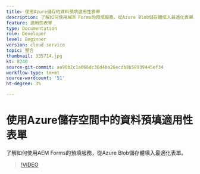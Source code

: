 ```yaml
---
title: 使用Azure儲存的資料預填適用性表單
description: 了解如何使用AEM Forms的預填服務，從Azure Blob儲存體填入最適化表單。
feature: 適用性表單
type: Documentation
role: Developer
level: Beginner
version: cloud-service
topic: 整合
thumbnail: 335714.jpg
kt: 8240
source-git-commit: aa90b2c1a066dc36d4ba26ecdb8b58939445ef34
workflow-type: tm+mt
source-wordcount: '51'
ht-degree: 3%

---
```


# 使用Azure儲存空間中的資料預填適用性表單

了解如何使用AEM Forms的預填服務，從Azure Blob儲存體填入最適化表單。

>[!VIDEO](https://video.tv.adobe.com/v/335714/?quality=12&learn=on)

